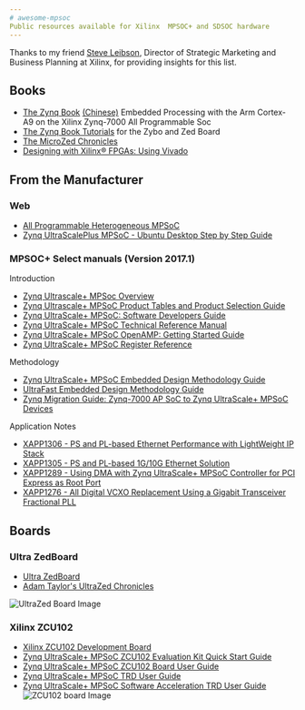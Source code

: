 ```yaml
---
# awesome-mpsoc
Public resources available for Xilinx  MPSOC+ and SDSOC hardware
---
```


Thanks to my friend [Steve Leibson](https://www.linkedin.com/in/steveleibson/), Director of Strategic Marketing and Business Planning at Xilinx, for providing insights for this list.

## Books

* [The Zynq Book](http://amzn.to/2qdGmGQ) [(Chinese)](http://amzn.to/2qm2zxz) Embedded Processing with the Arm Cortex-A9 on the Xilinx Zynq-7000 All Programmable Soc 
* [The Zynq Book Tutorials](http://amzn.to/2rj5qfA) for the Zybo and Zed Board
* [The MicroZed Chronicles](http://amzn.to/2rWswov) 
* [Designing with Xilinx® FPGAs: Using Vivado](http://amzn.to/2qdRtQ2) 

## From the Manufacturer 

### Web 

* [All Programmable Heterogeneous MPSoC](https://www.xilinx.com/products/silicon-devices/soc/zynq-ultrascale-mpsoc.html)
* [Zynq UltraScalePlus MPSoC - Ubuntu Desktop Step by Step Guide](http://www.wiki.xilinx.com/Zynq+UltraScalePlus+MPSoC+-+Ubuntu+Desktop+Step+by+Step+Guide)

### MPSOC+ Select manuals (Version 2017.1)

Introduction 

* [Zynq Ultrascale+ MPSoc Overview](http://www.xilinx.com/support/documentation/data_sheets/ds891-zynq-ultrascale-plus-overview.pdf) 
* [Zynq Ultrascale+ MPSoC Product Tables and Product Selection Guide](http://www.xilinx.com/support/documentation/selection-guides/zynq-ultrascale-plus-product-selection-guide.pdf) 
* [Zynq UltraScale+ MPSoC: Software Developers Guide](http://www.xilinx.com/support/documentation/user_guides/ug1137-zynq-ultrascale-mpsoc-swdev.pdf)
* [Zynq UltraScale+ MPSoC Technical Reference Manual](http://www.xilinx.com/support/documentation/user_guides/ug1085-zynq-ultrascale-trm.pdf)
* [Zynq UltraScale+ MPSoC OpenAMP: Getting Started Guide](https://www.xilinx.com/support/documentation/sw_manuals/xilinx2017_1/ug1186-zynq-openamp-gsg.pdf)
* [Zynq UltraScale+ MPSoC Register Reference](http://www.xilinx.com/html_docs/registers/ug1087/ug1087-zynq-ultrascale-registers.html)

Methodology 

* [Zynq UltraScale+ MPSoC Embedded Design Methodology Guide](http://www.xilinx.com/support/documentation/sw_manuals/ug1228-ultrafast-embedded-design-methodology-guide.pdf)
* [UltraFast Embedded Design Methodology Guide](http://www.xilinx.com/support/documentation/sw_manuals/ug1046-ultrafast-design-methodology-guide.pdf)
* [Zynq Migration Guide: Zynq-7000 AP SoC to Zynq UltraScale+ MPSoC Devices](http://www.xilinx.com/support/documentation/user_guides/ug1213-zynq-migration-guide.pdf)

Application Notes

* [XAPP1306 - PS and PL-based Ethernet Performance with LightWeight IP Stack](http://www.xilinx.com/support/documentation/application_notes/xapp1306-ps-pl-ethernet-performance-lwip.pdf)
* [XAPP1305 - PS and PL-based 1G/10G Ethernet Solution](http://www.xilinx.com/support/documentation/application_notes/xapp1305-ps-pl-based-ethernet-solution.pdf)
* [XAPP1289 - Using DMA with Zynq UltraScale+ MPSoC Controller for PCI Express as Root Port](http://www.xilinx.com/support/documentation/application_notes/xapp1289-dma-pcie.pdf)
* [XAPP1276 - All Digital VCXO Replacement Using a Gigabit Transceiver Fractional PLL](http://www.xilinx.com/support/documentation/application_notes/xapp1276-vcxo.pdf)


## Boards

### Ultra ZedBoard

* [Ultra ZedBoard](http://zedboard.org/product/ultrazed-EG)
* [Adam Taylor's UltraZed Chronicles](http://www.ultrazedchronicles.com/)

![UltraZed Board Image](http://adiuvoengineering.com/wp-content/uploads/2017/02/2017-01-26-16.59.43.jpg)

### Xilinx ZCU102

* [Xilinx ZCU102 Development Board](https://www.xilinx.com/products/boards-and-kits/ek-u1-zcu102-g.html)
* [Zynq UltraScale+ MPSoC ZCU102 Evaluation Kit Quick Start Guide](https://www.xilinx.com/support/documentation/boards_and_kits/zcu102/xtp426-zcu102-quickstart.pdf)
* [Zynq UltraScale+ MPSoC ZCU102 Board User Guide](http://www.xilinx.com/support/documentation/boards_and_kits/zcu102/ug1182-zcu102-eval-bd.pdf)
* [Zynq UltraScale+ MPSoC TRD User Guide](http://www.xilinx.com/support/documentation/boards_and_kits/zcu102/2016_4/ug1221-zcu102-base-trd.pdf)
* [Zynq UltraScale+ MPSoC Software Acceleration TRD User Guide](http://www.xilinx.com/support/documentation/boards_and_kits/zcu102/2016_4/ug1211-zcu102-swaccel-trd.pdf)
![ZCU102 board Image](https://www.xilinx.com/content/xilinx/en/products/boards-and-kits/ek-u1-zcu102-g/_jcr_content/mainParsys/xilinxtabs2/tab-hardware/xilinxtabs2_a7ee/tab-evalkit/xilinximage_6259.img.jpg/1494885568642.jpg)



